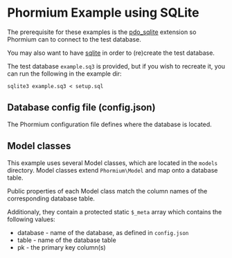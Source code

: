 Phormium Example using SQLite
=============================
The prerequisite for these examples is the
[pdo_sqlite](http://php.net/manual/en/ref.pdo-sqlite.php) extension so
Phormium can to connect to the test database.

You may also want to have [sqlite](http://www.sqlite.org/) in order to
(re)create the test database.

The test database `example.sq3` is provided, but if you wish to recreate it,
you can run the following in the example dir:

    sqlite3 example.sq3 < setup.sql

Database config file (config.json)
----------------------------------
The Phormium configuration file defines where the database is located.

Model classes
-------------

This example uses several Model classes, which are located in the `models`
directory. Model classes extend `Phormium\Model` and map onto a database table.

Public properties of each Model class match the column names of the
corresponding database table.

Additionaly, they contain a protected static `$_meta` array which contains
the following values:
- database - name of the database, as defined in `config.json`
- table - name of the database table
- pk - the primary key column(s)
